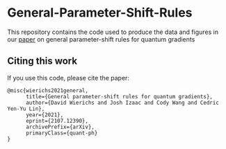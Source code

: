 # General-Parameter-Shift-Rules
This repository contains the code used to produce the data and figures in our [paper](https://arxiv.org/abs/2107.12390) on general parameter-shift rules for quantum gradients

## Citing this work

If you use this code, please cite the paper:

```
@misc{wierichs2021general,
      title={General parameter-shift rules for quantum gradients}, 
      author={David Wierichs and Josh Izaac and Cody Wang and Cedric Yen-Yu Lin},
      year={2021},
      eprint={2107.12390},
      archivePrefix={arXiv},
      primaryClass={quant-ph}
}
```
